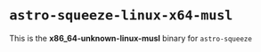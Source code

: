 # `astro-squeeze-linux-x64-musl`

This is the **x86_64-unknown-linux-musl** binary for `astro-squeeze`
